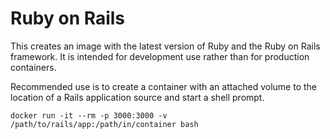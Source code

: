 # Ruby on Rails

This creates an image with the latest version of Ruby and the Ruby on Rails framework.  It is intended for development use rather than for production containers.

Recommended use is to create a container with an attached volume to the location of a Rails application source and start a shell prompt.

`docker run -it --rm -p 3000:3000 -v /path/to/rails/app:/path/in/container bash`